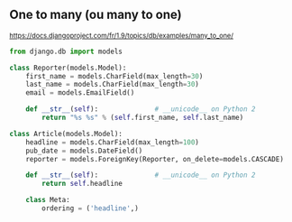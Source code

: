 ## One to many (ou many to one)

<small>https://docs.djangoproject.com/fr/1.9/topics/db/examples/many_to_one/</small>

```python
from django.db import models

class Reporter(models.Model):
    first_name = models.CharField(max_length=30)
    last_name = models.CharField(max_length=30)
    email = models.EmailField()

    def __str__(self):              # __unicode__ on Python 2
        return "%s %s" % (self.first_name, self.last_name)

class Article(models.Model):
    headline = models.CharField(max_length=100)
    pub_date = models.DateField()
    reporter = models.ForeignKey(Reporter, on_delete=models.CASCADE)

    def __str__(self):              # __unicode__ on Python 2
        return self.headline

    class Meta:
        ordering = ('headline',)
```


